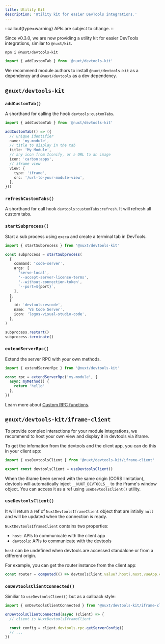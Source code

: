 ```yaml
---
title: Utility Kit
description: 'Utility kit for easier DevTools integrations.'
---
```


::callout{type=warning}
APIs are subject to change.
::

Since v0.3.0, we are now providing a utility kit for easier DevTools integrations, similar to `@nuxt/kit`.

```bash
npm i @nuxt/devtools-kit
```

```ts
import { addCustomTab } from '@nuxt/devtools-kit'
```

We recommend module authors to install `@nuxt/devtools-kit` as a dependency and `@nuxt/devtools` as a dev dependency.

## `@nuxt/devtools-kit`

### `addCustomTab()`

A shorthand for calling the hook `devtools:customTabs`.

```ts
import { addCustomTab } from '@nuxt/devtools-kit'

addCustomTab(() => ({
  // unique identifier
  name: 'my-module',
  // title to display in the tab
  title: 'My Module',
  // any icon from Iconify, or a URL to an image
  icon: 'carbon:apps',
  // iframe view
  view: {
    type: 'iframe',
    src: '/url-to-your-module-view',
  },
}))
```

### `refreshCustomTabs()`

A shorthand for call hook `devtools:customTabs:refresh`. It will refresh all custom tabs.

### `startSubprocess()`

Start a sub process using `execa` and create a terminal tab in DevTools.

```ts
import { startSubprocess } from '@nuxt/devtools-kit'

const subprocess = startSubprocess(
  {
    command: 'code-server',
    args: [
      'serve-local',
      '--accept-server-license-terms',
      '--without-connection-token',
      `--port=${port}`,
    ],
  },
  {
    id: 'devtools:vscode',
    name: 'VS Code Server',
    icon: 'logos-visual-studio-code',
  },
)
```

```ts
subprocess.restart()
subprocess.terminate()
```

### `extendServerRpc()`

Extend the server RPC with your own methods.

```ts
import { extendServerRpc } from '@nuxt/devtools-kit'

const rpc = extendServerRpc('my-module', {
  async myMethod() {
    return 'hello'
  },
})
```

Learn more about [Custom RPC functions](/module/guide#custom-rpc-functions).

## `@nuxt/devtools-kit/iframe-client`

To provide complex interactions for your module integrations, we recommend to host your own view and display it in devtools via iframe.

To get the infomation from the devtools and the client app, you can do this in your client app:

```ts
import { useDevtoolsClient } from '@nuxt/devtools-kit/iframe-client'

export const devtoolsClient = useDevtoolsClient()
```

When the iframe been served with the same origin (CORS limitation), devtools will automatically inject `__NUXT_DEVTOOLS__` to the iframe's window object. You can access it as a ref using `useDevtoolsClient()` utility.

### `useDevtoolsClient()`

It will return a ref of `NuxtDevtoolsIframeClient` object that are intially `null` and will be updated when the connection is ready.

`NuxtDevtoolsIframeClient` contains two properties:

- `host`: APIs to communicate with the client app
- `devtools`: APIs to communicate with the devtools

`host` can be undefined when devtools are accessed standalone or from a different origin.

For example, you can get the router instance from the client app:

```ts
const router = computed(() => devtoolsClient.value?.host?.nuxt.vueApp.config.globalProperties?.$router)
```

### `onDevtoolsClientConnected()`

Similiar to `useDevtoolsClient()` but as a callback style:

```ts
import { onDevtoolsClientConnected } from '@nuxt/devtools-kit/iframe-client'

onDevtoolsClientConnected(async (client) => {
  // client is NuxtDevtoolsIframeClient

  const config = client.devtools.rpc.getServerConfig()
  // ...
})
```
